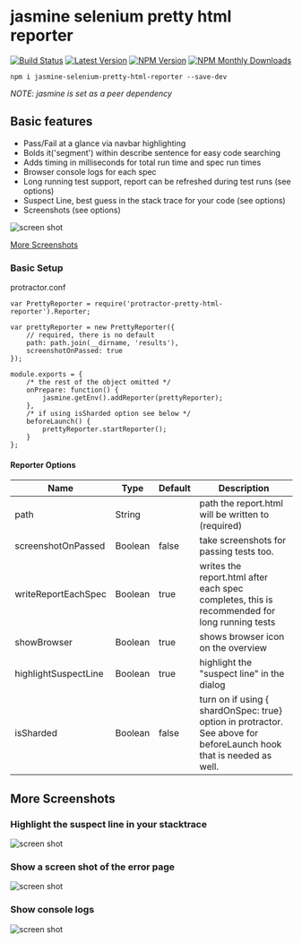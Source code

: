 # jasmine selenium pretty html reporter
[![Build Status](https://travis-ci.org/stuisme/protractor-pretty-html-reporter.svg?branch=master)](https://travis-ci.org/stuisme/protractor-pretty-html-reporter)
[![Latest Version](https://img.shields.io/github/tag/stuisme/protractor-pretty-html-reporter.svg)](https://github.com/stuisme/protractor-pretty-html-reporter)
[![NPM Version](https://img.shields.io/npm/v/protractor-pretty-html-reporter.svg)](https://npmjs.org/package/protractor-pretty-html-reporter)
[![NPM Monthly Downloads](https://img.shields.io/npm/dm/protractor-pretty-html-reporter.svg)](https://npmjs.org/package/protractor-pretty-html-reporter)


```
npm i jasmine-selenium-pretty-html-reporter --save-dev
```
_NOTE: jasmine is set as a peer dependency_

## Basic features
- Pass/Fail at a glance via navbar highlighting
- Bolds it('segment') within describe sentence for easy code searching
- Adds timing in milliseconds for total run time and spec run times
- Browser console logs for each spec
- Long running test support, report can be refreshed during test runs (see options)
- Suspect Line, best guess in the stack trace for your code (see options)
- Screenshots (see options)

![screen shot](/imgs/report.png)

[More Screenshots](#more-screenshots)

### Basic Setup

protractor.conf
```
var PrettyReporter = require('protractor-pretty-html-reporter').Reporter;

var prettyReporter = new PrettyReporter({
    // required, there is no default
    path: path.join(__dirname, 'results'),
    screenshotOnPassed: true
});

module.exports = {
    /* the rest of the object omitted */
    onPrepare: function() {
        jasmine.getEnv().addReporter(prettyReporter);
    },
    /* if using isSharded option see below */
    beforeLaunch() {
        prettyReporter.startReporter();
    }
};
```

#### Reporter Options
| Name                  | Type    | Default | Description                                           |
| --------------------- | ------- | ------- | ----------------------------------------------------- |
| path                  | String  |         | path the report.html will be written to (required)    |
| screenshotOnPassed    | Boolean | false   | take screenshots for passing tests too.               |
| writeReportEachSpec   | Boolean | true    | writes the report.html after each spec completes, this is recommended for long running tests |
| showBrowser           | Boolean | true    | shows browser icon on the overview                        |
| highlightSuspectLine  | Boolean | true    | highlight the "suspect line" in the dialog            |
| isSharded             | Boolean | false   | turn on if using { shardOnSpec: true} option in protractor. See above for beforeLaunch hook that is needed as well. |


## More Screenshots

### Highlight the suspect line in your stacktrace
![screen shot](/imgs/report-test-suspect-line.png)

### Show a screen shot of the error page
![screen shot](/imgs/report-with-screenshot.jpg)

### Show console logs
![screen shot](/imgs/report-with-console-logs.png)
